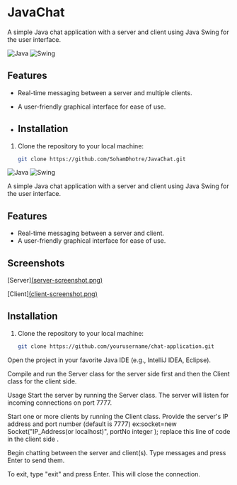 # JavaChat
A simple Java chat application with a server and client using Java Swing for the user interface.

![Java](https://img.shields.io/badge/Java-1.8-blue)
![Swing](https://img.shields.io/badge/Swing-UI-orange)

## Features

- Real-time messaging between a server and multiple clients.
- A user-friendly graphical interface for ease of use.

- ## Installation

1. Clone the repository to your local machine:
   ```sh
   git clone https://github.com/SohamDhotre/JavaChat.git

![Java](https://img.shields.io/badge/Java-1.8-blue)
![Swing](https://img.shields.io/badge/Swing-UI-orange)

A simple Java chat application with a server and client using Java Swing for the user interface.

## Features

- Real-time messaging between a server and client.
- A user-friendly graphical interface for ease of use.

## Screenshots

[Server][(server-screenshot.png)](https://github.com/SohamDhotre/JavaChat/blob/main/Server_screenshot.png)

[Client][(client-screenshot.png)](https://github.com/SohamDhotre/JavaChat/blob/main/Client_screenshot.png)
## Installation

1. Clone the repository to your local machine:
   ```sh
   git clone https://github.com/yourusername/chat-application.git
Open the project in your favorite Java IDE (e.g., IntelliJ IDEA, Eclipse).

Compile and run the Server class for the server side first and then the Client class for the client side.

Usage
Start the server by running the Server class. The server will listen for incoming connections on port 7777.

Start one or more clients by running the Client class. Provide the server's IP address and port number (default is 7777) 
ex:socket=new Socket("IP_Address(or localhost)", portNo integer ); replace this line of code in the client side .

Begin chatting between the server and client(s). Type messages and press Enter to send them.

To exit, type "exit" and press Enter. This will close the connection.

